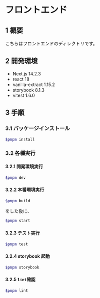 # フロントエンド

## 1 概要

こちらはフロントエンドのディレクトリです。

## 2 開発環境

-   Next.js 14.2.3
-   react 18
-   vanilla-extract 1.15.2
-   storybook 8.1.3
-   vitest 1.6.0

## 3 手順

### 3.1 パッケージインストール

```sh
$pnpm install
```

### 3.2 各種実行

#### 3.2.1 開発環境実行

```sh
$pnpm dev
```

#### 3.2.2 本番環境実行

```sh
$pnpm build
```

をした後に、

```sh
$pnpm start
```

#### 3.2.3 テスト実行

```sh
$pnpm test
```

#### 3.2.4 storybook 起動

```sh
$pnpm storybook
```

#### 3.2.5 `lint`確認

```sh
$pnpm lint
```
